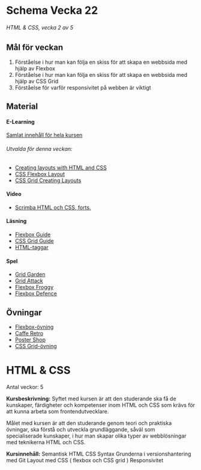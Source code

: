 # Schema Vecka 22
###### HTML & CSS, vecka 2 av 5

## Mål för veckan
1. Förståelse i hur man kan följa en skiss för att skapa en webbsida med hjälp av Flexbox
2. Förståelse i hur man kan följa en skiss för att skapa en webbsida med hjälp av CSS Grid
3. Förståelse för varför responsivitet på webben är viktigt
## Material
#### E-Learning
[Samlat innehåll för hela kursen](https://github.com/Lexicon-Frontend-2024/e-learning-material/edit/main/README.md)
###### Utvalda för denna veckan:
* [Creating layouts with HTML and CSS](https://app.pluralsight.com/library/courses/css-creating-layouts/table-of-contents)
* [CSS Flexbox Layout](https://app.pluralsight.com/library/courses/css-flexbox-layout/table-of-contents)
* [CSS Grid Creating Layouts](https://app.pluralsight.com/library/courses/css-grid-creating-layouts/table-of-contents)
#### Video
* [Scrimba HTML och CSS, forts.](https://scrimba.com/learn/htmlandcss)
#### Läsning
* [Flexbox Guide](https://css-tricks.com/snippets/css/a-guide-to-flexbox/)
* [CSS Grid Guide](https://grid.malven.co/)
* [HTML-taggar](https://www.w3schools.com/tags/)
#### Spel
* [Grid Garden](https://cssgridgarden.com/)
* [Grid Attack](https://codingfantasy.com/games/css-grid-attack)
* [Flexbox Froggy](https://flexboxfroggy.com/)
* [Flexbox Defence](http://www.flexboxdefense.com/)


## Övningar
* [Flexbox-övning](https://github.com/Lexicon-Frontend-2024/exercise-html-css-flexbox-bootcamp)
* [Caffe Retro](https://github.com/Lexicon-Frontend-2024/exercise-html-css-caffe-retro)
* [Poster Shop](https://github.com/Lexicon-Frontend-2024/exercise-html-css-poster-shop)
* [CSS Grid-övning](https://github.com/Lexicon-Frontend-2024/exercise-html-css-grid-calendar)




# HTML & CSS
Antal veckor: 5

**Kursbeskrivning:** Syftet med kursen är att den studerande ska få de kunskaper, färdigheter och kompetenser inom HTML och CSS som krävs för att kunna arbeta som frontendutvecklare. 

Målet med kursen är att den studerande genom teori och praktiska 
övningar, ska förstå och utveckla grundläggande, såväl som  
specialiserade kunskaper, i hur man skapar olika typer av webblösningar  
med teknikerna HTML och CSS. 

**Kursinnehåll:** 
Semantisk HTML
CSS Syntax 
Grunderna i versionshantering med Git
Layout med CSS ( flexbox och CSS grid )
Responsivitet

